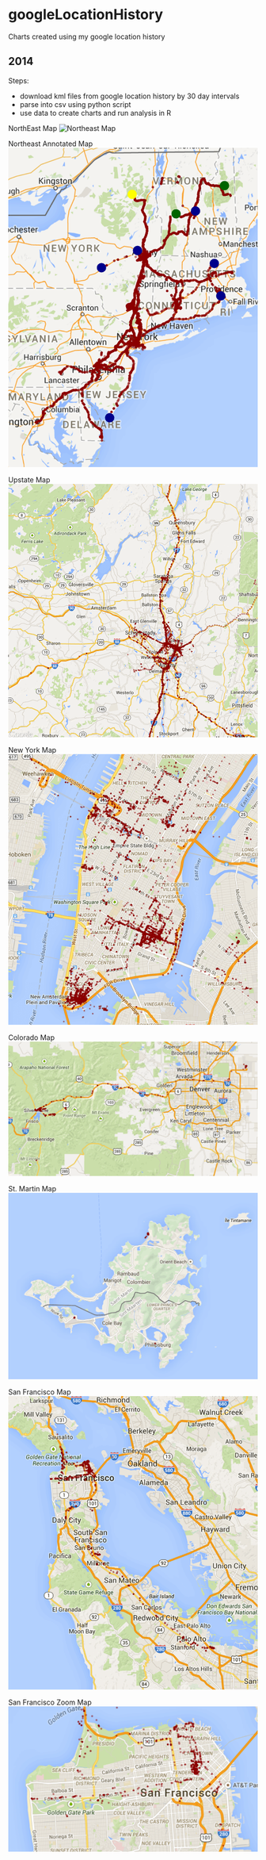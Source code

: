googleLocationHistory
=====================

Charts created using my google location history


2014
---

Steps:
- download kml files from google location history by 30 day intervals
- parse into csv using python script
- use data to create charts and run analysis in R

NorthEast Map
![Northeast Map](/imgs/NorthEast.png)

Northeast Annotated Map
![Northeast Map](/imgs/Northeast-annotated.png)

Upstate Map
![Upstate Map](/imgs/Upstate.png)

New York Map
![New York Map](/imgs/NewYork.png)


Colorado Map
![Colorado Map](/imgs/Colorado.png)


St. Martin Map
![St. Martin Map](/imgs/StMartin.png)


San Francisco Map
![San Francisco Map](/imgs/SanFrancisco.png)

San Francisco Zoom Map
![San Francisco Zoom Map](/imgs/SanFranciscoZoom.png)


